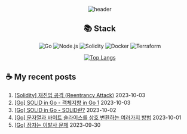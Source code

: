 <div align="center">

![header](https://capsule-render.vercel.app/api?type=waving&color=auto&height=200&section=header&text=Hyohwak%20Lee&fontSize=80)

## 📚 Stack

![Go](https://img.shields.io/badge/Go-00ADD8?style=for-the-badge&logo=go&logoColor=white)
![Node.js](https://img.shields.io/badge/Node.js-43853D?style=for-the-badge&logo=node.js&logoColor=white)
![Solidity](https://img.shields.io/badge/solidity-363636?style=for-the-badge&logo=solidity&logoColor=white)
![Docker](https://img.shields.io/badge/docker-%230db7ed.svg?style=for-the-badge&logo=docker&logoColor=white)
![Terraform](https://img.shields.io/badge/terraform-%235835CC.svg?style=for-the-badge&logo=terraform&logoColor=white)

[![Top Langs](https://github-readme-stats.vercel.app/api/top-langs/?username=piatoss3612&layout=compact)](https://github.com/piatoss3612/github-readme-stats)

</div>

## ☕ My recent posts

1. [[Solidity] 재진입 공격 (Reentrancy Attack)](https://piatoss3612.tistory.com/32) 2023-10-03
2. [[Go] SOLID in Go - 객체지향 in Go 1](https://piatoss3612.tistory.com/31) 2023-10-03
3. [[Go] SOLID in Go - SOLID란?](https://piatoss3612.tistory.com/30) 2023-10-02
4. [[Go] 문자열과 바이트 슬라이스를 상호 변환하는 여러가지 방법](https://piatoss3612.tistory.com/29) 2023-10-01
5. [[Go] 잠자는 이발사 문제](https://piatoss3612.tistory.com/28) 2023-09-30